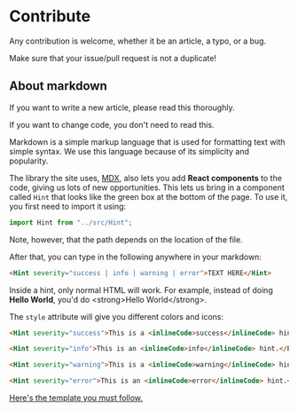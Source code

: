 # Contribute

Any contribution is welcome, whether it be an article, a typo, or a bug.

Make sure that your issue/pull request is not a duplicate!

## About markdown

If you want to write a new article, please read this thoroughly.

If you want to change code, you don't need to read this.

Markdown is a simple markup language that is used for formatting text with simple syntax. We use this language because of its simplicity and popularity.

The library the site uses, [MDX](https://mdxjs.com), also lets you add **React components** to the code, giving us lots of new opportunities. This lets us bring in a component called `Hint` that looks like the green box at the bottom of the page. To use it, you first need to import it using:

```jsx
import Hint from "../src/Hint";
```

Note, however, that the path depends on the location of the file.

After that, you can type in the following anywhere in your markdown:

```md
<Hint severity="success | info | warning | error">TEXT HERE</Hint>
```

<Hint severity="warning">Inside a hint, only normal HTML will work. For example, instead of doing <inlineCode>**Hello World**</inlineCode>, you'd do <inlineCode>&lt;strong>Hello World&lt;/strong></inlineCode>.</Hint>

The `style` attribute will give you different colors and icons:

```md
<Hint severity="success">This is a <inlineCode>success</inlineCode> hint.</Hint>

<Hint severity="info">This is an <inlineCode>info</inlineCode> hint.</Hint>

<Hint severity="warning">This is a <inlineCode>warning</inlineCode> hint.</Hint>

<Hint severity="error">This is an <inlineCode>error</inlineCode> hint.</Hint>
```

[Here's the template you must follow.](/TEMPLATE.md)
